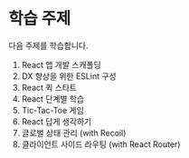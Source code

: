 # 학습 주제

다음 주제를 학습합니다.

1. React 앱 개발 스캐폴딩
1. DX 향상을 위한 ESLint 구성
1. React 퀵 스타트
1. React 단계별 학습
1. Tic-Tac-Toe 게임
1. React 답게 생각하기
1. 글로벌 상태 관리 (with Recoil)
1. 클라이언트 사이드 라우팅 (with React Router)